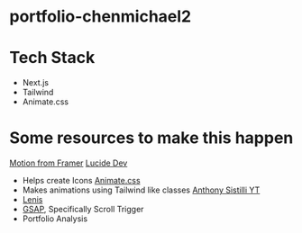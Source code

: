 # portfolio-chenmichael2

# Tech Stack
- Next.js
- Tailwind
- Animate.css

# Some resources to make this happen
<a href="https://motion.dev/">Motion from Framer</a>
<a href="https://lucide.dev/">Lucide Dev</a>
- Helps create Icons
<a href="https://animate.style/">Animate.css</a>
- Makes animations using Tailwind like classes
<a href="https://www.youtube.com/channel/UCoYzQqZNCRqqAomJwJ6yEdg">Anthony Sistilli YT</a>
- <a href="https://github.com/darkroomengineering/lenis/blob/main/packages/react/README.md">Lenis</a>
- <a href="">GSAP</a>, Specifically Scroll Trigger
- Portfolio Analysis
